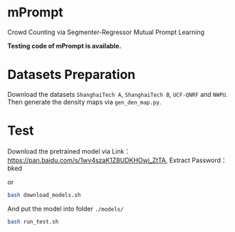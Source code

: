 # mPrompt

Crowd Counting via Segmenter-Regressor Mutual Prompt Learning

**Testing code of mPrompt is available.**

# Datasets Preparation
Download the datasets `ShanghaiTech A`, `ShanghaiTech B`, `UCF-QNRF` and `NWPU`. 
Then generate the density maps via `gen_den_map.py`.

# Test
Download the pretrained model via Link：https://pan.baidu.com/s/1wv4szaK1Z8UDKHOwi_ZtTA, Extract Password：bked

or

```bash
bash download_models.sh
```

And put the model into folder `./models/`

```bash
bash run_test.sh
```
